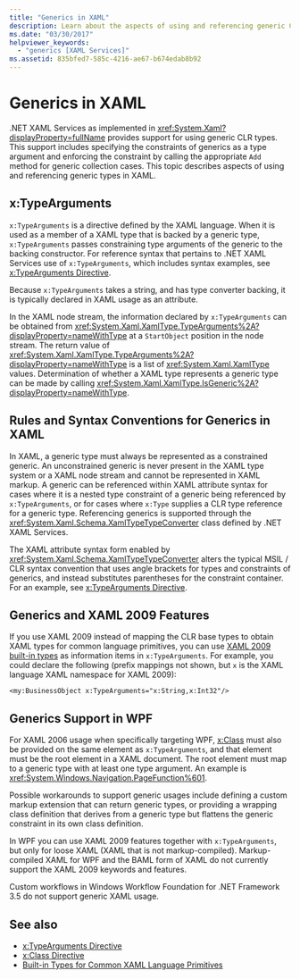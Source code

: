 ```yaml
---
title: "Generics in XAML"
description: Learn about the aspects of using and referencing generic CLR types in .NET XAML Services as implemented in System.Xaml.
ms.date: "03/30/2017"
helpviewer_keywords:
  - "generics [XAML Services]"
ms.assetid: 835bfed7-585c-4216-ae67-b674edab8b92
---
```

# Generics in XAML

.NET XAML Services as implemented in <xref:System.Xaml?displayProperty=fullName> provides support for using generic CLR types. This support includes specifying the constraints of generics as a type argument and enforcing the constraint by calling the appropriate `Add` method for generic collection cases. This topic describes aspects of using and referencing generic types in XAML.

## x:TypeArguments

`x:TypeArguments` is a directive defined by the XAML language. When it is used as a member of a XAML type that is backed by a generic type, `x:TypeArguments` passes constraining type arguments of the generic to the backing constructor. For reference syntax that pertains to .NET XAML Services use of `x:TypeArguments`, which includes syntax examples, see [x:TypeArguments Directive](xtypearguments-directive.md).

Because `x:TypeArguments` takes a string, and has type converter backing, it is typically declared in XAML usage as an attribute.

In the XAML node stream, the information declared by `x:TypeArguments` can be obtained from <xref:System.Xaml.XamlType.TypeArguments%2A?displayProperty=nameWithType> at a `StartObject` position in the node stream. The return value of <xref:System.Xaml.XamlType.TypeArguments%2A?displayProperty=nameWithType> is a list of <xref:System.Xaml.XamlType> values. Determination of whether a XAML type represents a generic type can be made by calling <xref:System.Xaml.XamlType.IsGeneric%2A?displayProperty=nameWithType>.

## Rules and Syntax Conventions for Generics in XAML

In XAML, a generic type must always be represented as a constrained generic. An unconstrained generic is never present in the XAML type system or a XAML node stream and cannot be represented in XAML markup. A generic can be referenced within XAML attribute syntax for cases where it is a nested type constraint of a generic being referenced by `x:TypeArguments`, or for cases where `x:Type` supplies a CLR type reference for a generic type. Referencing generics is supported through the <xref:System.Xaml.Schema.XamlTypeTypeConverter> class defined by .NET XAML Services.

The XAML attribute syntax form enabled by <xref:System.Xaml.Schema.XamlTypeTypeConverter> alters the typical MSIL / CLR syntax convention that uses angle brackets for types and constraints of generics, and instead substitutes parentheses for the constraint container. For an example, see [x:TypeArguments Directive](xtypearguments-directive.md).

## Generics and XAML 2009 Features

If you use XAML 2009 instead of mapping the CLR base types to obtain XAML types for common language primitives, you can use [XAML 2009 built-in types](types-for-primitives.md) as information items in `x:TypeArguments`. For example, you could declare the following (prefix mappings not shown, but `x` is the XAML language XAML namespace for XAML 2009):

```xaml
<my:BusinessObject x:TypeArguments="x:String,x:Int32"/>
```

## Generics Support in WPF

For XAML 2006 usage when specifically targeting WPF, [x:Class](xclass-directive.md) must also be provided on the same element as `x:TypeArguments`, and that element must be the root element in a XAML document. The root element must map to a generic type with at least one type argument. An example is <xref:System.Windows.Navigation.PageFunction%601>.

Possible workarounds to support generic usages include defining a custom markup extension that can return generic types, or providing a wrapping class definition that derives from a generic type but flattens the generic constraint in its own class definition.

In WPF you can use XAML 2009 features together with `x:TypeArguments`, but only for loose XAML (XAML that is not markup-compiled). Markup-compiled XAML for WPF and the BAML form of XAML do not currently support the XAML 2009 keywords and features.

Custom workflows in Windows Workflow Foundation for .NET Framework 3.5 do not support generic XAML usage.

## See also

- [x:TypeArguments Directive](xtypearguments-directive.md)
- [x:Class Directive](xclass-directive.md)
- [Built-in Types for Common XAML Language Primitives](types-for-primitives.md)
